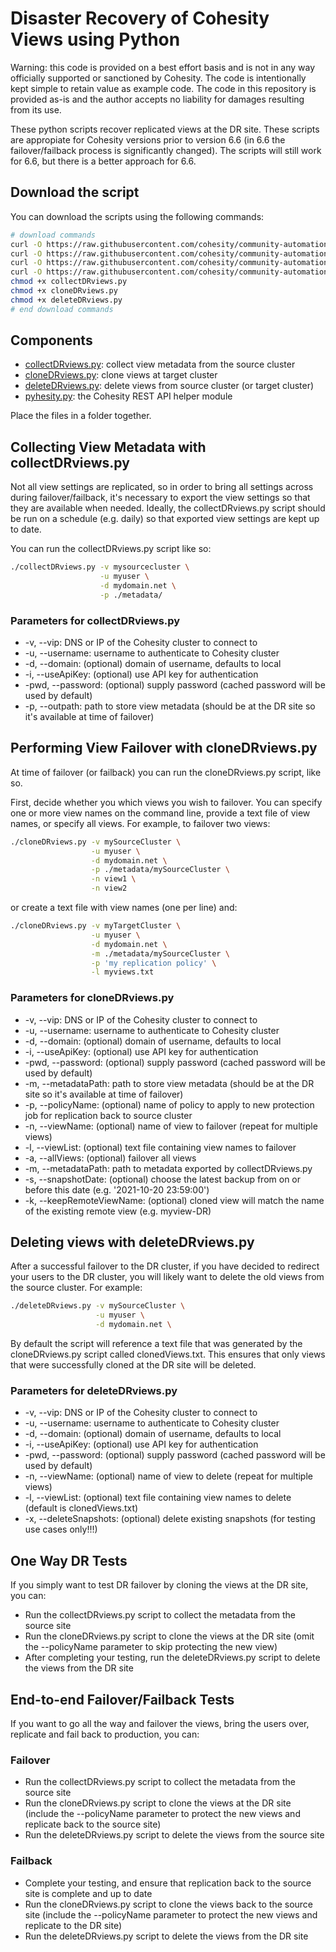 # Disaster Recovery of Cohesity Views using Python

Warning: this code is provided on a best effort basis and is not in any way officially supported or sanctioned by Cohesity. The code is intentionally kept simple to retain value as example code. The code in this repository is provided as-is and the author accepts no liability for damages resulting from its use.

These python scripts recover replicated views at the DR site. These scripts are appropiate for Cohesity versions prior to version 6.6 (in 6.6 the failover/failback process is significantly changed). The scripts will still work for 6.6, but there is a better approach for 6.6.

## Download the script

You can download the scripts using the following commands:

```bash
# download commands
curl -O https://raw.githubusercontent.com/cohesity/community-automation-samples/main/python/viewDR/collectDRviews.py
curl -O https://raw.githubusercontent.com/cohesity/community-automation-samples/main/python/viewDR/cloneDRviews.py
curl -O https://raw.githubusercontent.com/cohesity/community-automation-samples/main/python/viewDR/deleteDRviews.py
curl -O https://raw.githubusercontent.com/cohesity/community-automation-samples/main/python/pyhesity.py
chmod +x collectDRviews.py
chmod +x cloneDRviews.py
chmod +x deleteDRviews.py
# end download commands
```

## Components

* [collectDRviews.py](https://raw.githubusercontent.com/cohesity/community-automation-samples/main/python/viewDR/collectDRviews.py): collect view metadata from the source cluster
* [cloneDRviews.py](https://raw.githubusercontent.com/cohesity/community-automation-samples/main/python/viewDR/cloneDRviews.py): clone views at target cluster
* [deleteDRviews.py](https://raw.githubusercontent.com/cohesity/community-automation-samples/main/python/viewDR/deleteDRviews.py): delete views from source cluster (or target cluster)
* [pyhesity.py](https://raw.githubusercontent.com/cohesity/community-automation-samples/main/python/pyhesity/pyhesity.py): the Cohesity REST API helper module

Place the files in a folder together.

## Collecting View Metadata with collectDRviews.py

Not all view settings are replicated, so in order to bring all settings across during failover/failback, it's necessary to export the view settings so that they are available when needed. Ideally, the collectDRviews.py script should be run on a schedule (e.g. daily) so that exported view settings are kept up to date.

You can run the collectDRviews.py script like so:

```bash
./collectDRviews.py -v mysourcecluster \
                    -u myuser \
                    -d mydomain.net \
                    -p ./metadata/
```

### Parameters for collectDRviews.py

* -v, --vip: DNS or IP of the Cohesity cluster to connect to
* -u, --username: username to authenticate to Cohesity cluster
* -d, --domain: (optional) domain of username, defaults to local
* -i, --useApiKey: (optional) use API key for authentication
* -pwd, --password: (optional) supply password (cached password will be used by default)
* -p, --outpath: path to store view metadata (should be at the DR site so it's available at time of failover)

## Performing View Failover with cloneDRviews.py

At time of failover (or failback) you can run the cloneDRviews.py script, like so.

First, decide whether you which views you wish to failover. You can specify one or more view names on the command line, provide a text file of view names, or specify all views. For example, to failover two views:

```bash
./cloneDRviews.py -v mySourceCluster \
                  -u myuser \
                  -d mydomain.net \
                  -p ./metadata/mySourceCluster \
                  -n view1 \
                  -n view2
```

or create a text file with view names (one per line) and:

```bash
./cloneDRviews.py -v myTargetCluster \
                  -u myuser \
                  -d mydomain.net \
                  -m ./metadata/mySourceCluster \
                  -p 'my replication policy' \
                  -l myviews.txt
```

### Parameters for cloneDRviews.py

* -v, --vip: DNS or IP of the Cohesity cluster to connect to
* -u, --username: username to authenticate to Cohesity cluster
* -d, --domain: (optional) domain of username, defaults to local
* -i, --useApiKey: (optional) use API key for authentication
* -pwd, --password: (optional) supply password (cached password will be used by default)
* -m, --metadataPath: path to store view metadata (should be at the DR site so it's available at time of failover)
* -p, --policyName: (optional) name of policy to apply to new protection job for replication back to source cluster
* -n, --viewName: (optional) name of view to failover (repeat for multiple views)
* -l, --viewList: (optional) text file containing view names to failover
* -a, --allViews: (optional) failover all views
* -m, --metadataPath: path to metadata exported by collectDRviews.py
* -s, --snapshotDate: (optional) choose the latest backup from on or before this date (e.g. '2021-10-20 23:59:00')
* -k, --keepRemoteViewName: (optional) cloned view will match the name of the existing remote view (e.g. myview-DR)

## Deleting views with deleteDRviews.py

After a successful failover to the DR cluster, if you have decided to redirect your users to the DR cluster, you will likely want to delete the old views from the source cluster. For example:

```bash
./deleteDRviews.py -v mySourceCluster \
                   -u myuser \
                   -d mydomain.net \
```

By default the script will reference a text file that was generated by the cloneDRviews.py script called clonedViews.txt. This ensures that only views that were successfully cloned at the DR site will be deleted.

### Parameters for deleteDRviews.py

* -v, --vip: DNS or IP of the Cohesity cluster to connect to
* -u, --username: username to authenticate to Cohesity cluster
* -d, --domain: (optional) domain of username, defaults to local
* -i, --useApiKey: (optional) use API key for authentication
* -pwd, --password: (optional) supply password (cached password will be used by default)
* -n, --viewName: (optional) name of view to delete (repeat for multiple views)
* -l, --viewList: (optional) text file containing view names to delete (default is clonedViews.txt)
* -x, --deleteSnapshots: (optional) delete existing snapshots (for testing use cases only!!!)

## One Way DR Tests

If you simply want to test DR failover by cloning the views at the DR site, you can:

* Run the collectDRviews.py script to collect the metadata from the source site
* Run the cloneDRviews.py script to clone the views at the DR site (omit the --policyName parameter to skip protecting the new view)
* After completing your testing, run the deleteDRviews.py script to delete the views from the DR site

## End-to-end Failover/Failback Tests

If you want to go all the way and failover the views, bring the users over, replicate and fail back to production, you can:

### Failover

* Run the collectDRviews.py script to collect the metadata from the source site
* Run the cloneDRviews.py script to clone the views at the DR site (include the --policyName parameter to protect the new views and replicate back to the source site)
* Run the deleteDRviews.py script to delete the views from the source site

### Failback

* Complete your testing, and ensure that replication back to the source site is complete and up to date
* Run the cloneDRviews.py script to clone the views back to the source site (include the --policyName parameter to protect the new views and replicate to the DR site)
* Run the deleteDRviews.py script to delete the views from the DR site

